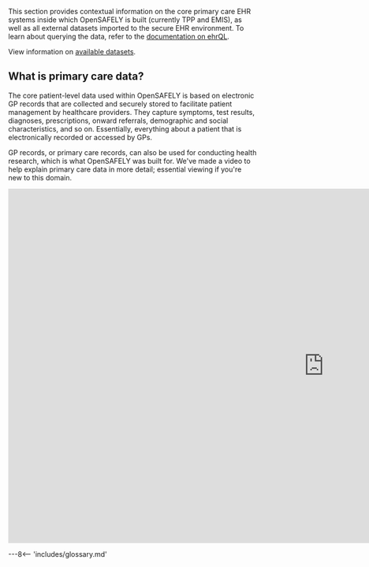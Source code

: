 This section provides contextual information on the core primary care EHR systems inside which OpenSAFELY is built (currently TPP and EMIS), as well as all external datasets imported to the secure EHR environment.
To learn about querying the data, refer to the [documentation on ehrQL](/ehrql/).

View information on [available datasets](index.md).


## What is primary care data?
The core patient-level data used within OpenSAFELY is based on electronic GP records that are collected and securely stored to facilitate patient management by healthcare providers. They capture symptoms, test results, diagnoses, prescriptions, onward referrals, demographic and social characteristics, and so on. Essentially, everything about a patient that is electronically recorded or accessed by GPs.

GP records, or primary care records, can also be used for conducting health research, which is what OpenSAFELY was built for. We've made a video to help explain primary care data in more detail; essential viewing if you're new to this domain.

<div class="video-wrapper">
  <iframe width="1280" height="720" src="https://www.youtube.com/embed/NEwSQ5-dWSg" frameborder="0" allowfullscreen></iframe>
</div>

---8<-- 'includes/glossary.md'
